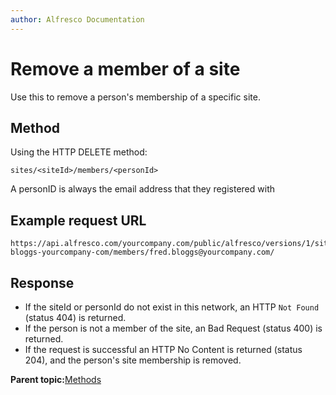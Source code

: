 ```yaml
---
author: Alfresco Documentation
---
```


# Remove a member of a site

Use this to remove a person's membership of a specific site.

## Method

Using the HTTP DELETE method:

```
sites/<siteId>/members/<personId>
```

A personID is always the email address that they registered with

## Example request URL

```
https://api.alfresco.com/yourcompany.com/public/alfresco/versions/1/sites/fred-bloggs-yourcompany-com/members/fred.bloggs@yourcompany.com/
```

## Response

-   If the siteId or personId do not exist in this network, an HTTP `Not Found` \(status 404\) is returned.
-   If the person is not a member of the site, an Bad Request \(status 400\) is returned.
-   If the request is successful an HTTP No Content is returned \(status 204\), and the person's site membership is removed.

**Parent topic:**[Methods](../../../pra/1/concepts/pra-sites-members-methods.md)

